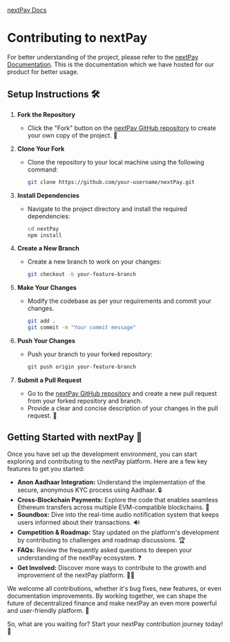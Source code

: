 [nextPay Docs](https://nextpay-docs.streamlit.app/)

# Contributing to nextPay

For better understanding of the project, please refer to the [nextPay Documentation](https://nextpay-docs.streamlit.app/). This is the documentation which we have hosted for our product for better usage.

## Setup Instructions 🛠️

1. **Fork the Repository**
   - Click the "Fork" button on the [nextPay GitHub repository](https://github.com/nextPay/nextPay) to create your own copy of the project. 🍴

2. **Clone Your Fork**
   - Clone the repository to your local machine using the following command:
     ```bash
     git clone https://github.com/your-username/nextPay.git
     ```

3. **Install Dependencies**
   - Navigate to the project directory and install the required dependencies:
     ```bash
     cd nextPay
     npm install
     ```

4. **Create a New Branch**
   - Create a new branch to work on your changes:
     ```bash
     git checkout -b your-feature-branch
     ```

5. **Make Your Changes**
   - Modify the codebase as per your requirements and commit your changes.
     ```bash
     git add .
     git commit -m "Your commit message"
     ```

6. **Push Your Changes**
   - Push your branch to your forked repository:
     ```bash
     git push origin your-feature-branch
     ```

7. **Submit a Pull Request**
   - Go to the [nextPay GitHub repository](https://github.com/nextPay/nextPay) and create a new pull request from your forked repository and branch.
   - Provide a clear and concise description of your changes in the pull request. 🔄

## Getting Started with nextPay 🚀

Once you have set up the development environment, you can start exploring and contributing to the nextPay platform. Here are a few key features to get you started:

- **Anon Aadhaar Integration:** Understand the implementation of the secure, anonymous KYC process using Aadhaar. 🔒
- **Cross-Blockchain Payments:** Explore the code that enables seamless Ethereum transfers across multiple EVM-compatible blockchains. 🔗
- **Soundbox:** Dive into the real-time audio notification system that keeps users informed about their transactions. 🔊
- **Competition & Roadmap:** Stay updated on the platform's development by contributing to challenges and roadmap discussions. 🏆
- **FAQs:** Review the frequently asked questions to deepen your understanding of the nextPay ecosystem. ❓
- **Get Involved:** Discover more ways to contribute to the growth and improvement of the nextPay platform. 👨‍💻

We welcome all contributions, whether it's bug fixes, new features, or even documentation improvements. By working together, we can shape the future of decentralized finance and make nextPay an even more powerful and user-friendly platform. 🙌

So, what are you waiting for? Start your nextPay contribution journey today! 🚀